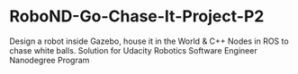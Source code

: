 # RoboND-Go-Chase-It-Project-P2
Design a robot inside Gazebo, house it in the World &amp;  C++ Nodes in ROS to chase white balls. Solution for Udacity Robotics Software Engineer Nanodegree Program
